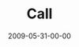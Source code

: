 ---
layout: message
category: message
series: "Roadmap For A Revolution"
title: "Call"
date: 2009-05-31-00-00
message_id: 565
sc-permalink-url: "http://soundcloud.com/crdschurch/call"
audio: "http://s3.amazonaws.com/crossroads-media/messages/audio/Roadmap3.mp3"
audio-duration: "38:11"
description: "Brian Tome, Jason Singh and Will and Beth Skillman discuss what a \"call\" is and how we obey it."
video: "http://s3.amazonaws.com/crossroads-media/messages/video/Roadmap3.mp4"
video-duration: "38:11"
yt-embed-url: "//www.youtube.com/embed/js_MeeRv7v4"
video-image: "http://s3.amazonaws.com/crossroads-media/images/Roadmap3-still.jpg"
program: "http://s3.amazonaws.com/crossroads-media/documents/0530_31Program.pdf"
notes-description: ""
notes: "http://s3.amazonaws.com/crossroads-media/documents/SN_05_30-31_09.pdf"
notes-title: "Call (Study Notes)"
tag: 
 - calling
 - paul
 - purpose
 - mission
 - acts
 - early-church
explicit: false
---